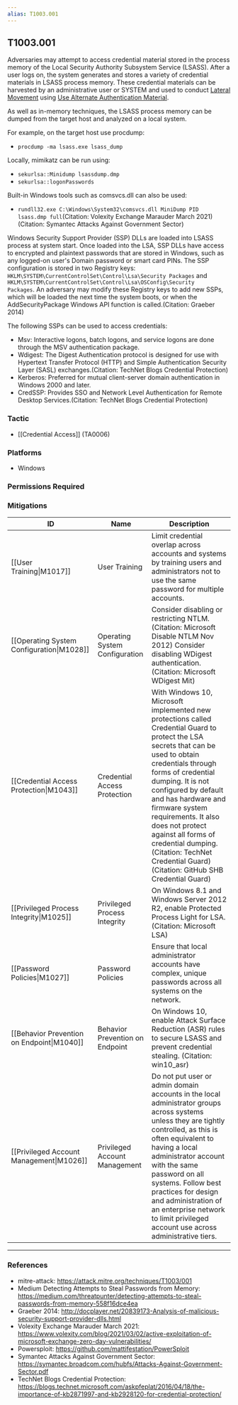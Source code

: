 ```yaml
---
alias: T1003.001
---
```


## T1003.001

Adversaries may attempt to access credential material stored in the process memory of the Local Security Authority Subsystem Service (LSASS). After a user logs on, the system generates and stores a variety of credential materials in LSASS process memory. These credential materials can be harvested by an administrative user or SYSTEM and used to conduct [Lateral Movement](https://attack.mitre.org/tactics/TA0008) using [Use Alternate Authentication Material](https://attack.mitre.org/techniques/T1550).

As well as in-memory techniques, the LSASS process memory can be dumped from the target host and analyzed on a local system.

For example, on the target host use procdump:

* <code>procdump -ma lsass.exe lsass_dump</code>

Locally, mimikatz can be run using:

* <code>sekurlsa::Minidump lsassdump.dmp</code>
* <code>sekurlsa::logonPasswords</code>

Built-in Windows tools such as comsvcs.dll can also be used:

* <code>rundll32.exe C:\Windows\System32\comsvcs.dll MiniDump PID  lsass.dmp full</code>(Citation: Volexity Exchange Marauder March 2021)(Citation: Symantec Attacks Against Government Sector)


Windows Security Support Provider (SSP) DLLs are loaded into LSASS process at system start. Once loaded into the LSA, SSP DLLs have access to encrypted and plaintext passwords that are stored in Windows, such as any logged-on user's Domain password or smart card PINs. The SSP configuration is stored in two Registry keys: <code>HKLM\SYSTEM\CurrentControlSet\Control\Lsa\Security Packages</code> and <code>HKLM\SYSTEM\CurrentControlSet\Control\Lsa\OSConfig\Security Packages</code>. An adversary may modify these Registry keys to add new SSPs, which will be loaded the next time the system boots, or when the AddSecurityPackage Windows API function is called.(Citation: Graeber 2014)

The following SSPs can be used to access credentials:

* Msv: Interactive logons, batch logons, and service logons are done through the MSV authentication package.
* Wdigest: The Digest Authentication protocol is designed for use with Hypertext Transfer Protocol (HTTP) and Simple Authentication Security Layer (SASL) exchanges.(Citation: TechNet Blogs Credential Protection)
* Kerberos: Preferred for mutual client-server domain authentication in Windows 2000 and later.
* CredSSP:  Provides SSO and Network Level Authentication for Remote Desktop Services.(Citation: TechNet Blogs Credential Protection)



### Tactic
- [[Credential Access]] (TA0006)

### Platforms
- Windows

### Permissions Required

### Mitigations

| ID | Name | Description |
| --- | --- | --- |
| [[User Training\|M1017]] | User Training | Limit credential overlap across accounts and systems by training users and administrators not to use the same password for multiple accounts. |
| [[Operating System Configuration\|M1028]] | Operating System Configuration | Consider disabling or restricting NTLM.(Citation: Microsoft Disable NTLM Nov 2012) Consider disabling WDigest authentication.(Citation: Microsoft WDigest Mit) |
| [[Credential Access Protection\|M1043]] | Credential Access Protection | With Windows 10, Microsoft implemented new protections called Credential Guard to protect the LSA secrets that can be used to obtain credentials through forms of credential dumping. It is not configured by default and has hardware and firmware system requirements. It also does not protect against all forms of credential dumping.(Citation: TechNet Credential Guard)(Citation: GitHub SHB Credential Guard) |
| [[Privileged Process Integrity\|M1025]] | Privileged Process Integrity | On Windows 8.1 and Windows Server 2012 R2, enable Protected Process Light for LSA.(Citation: Microsoft LSA) |
| [[Password Policies\|M1027]] | Password Policies | Ensure that local administrator accounts have complex, unique passwords across all systems on the network. |
| [[Behavior Prevention on Endpoint\|M1040]] | Behavior Prevention on Endpoint | On Windows 10, enable Attack Surface Reduction (ASR) rules to secure LSASS and prevent credential stealing. (Citation: win10_asr) |
| [[Privileged Account Management\|M1026]] | Privileged Account Management | Do not put user or admin domain accounts in the local administrator groups across systems unless they are tightly controlled, as this is often equivalent to having a local administrator account with the same password on all systems. Follow best practices for design and administration of an enterprise network to limit privileged account use across administrative tiers. |


---
### References

- mitre-attack: https://attack.mitre.org/techniques/T1003/001
- Medium Detecting Attempts to Steal Passwords from Memory: https://medium.com/threatpunter/detecting-attempts-to-steal-passwords-from-memory-558f16dce4ea
- Graeber 2014: http://docplayer.net/20839173-Analysis-of-malicious-security-support-provider-dlls.html
- Volexity Exchange Marauder March 2021: https://www.volexity.com/blog/2021/03/02/active-exploitation-of-microsoft-exchange-zero-day-vulnerabilities/
- Powersploit: https://github.com/mattifestation/PowerSploit
- Symantec Attacks Against Government Sector: https://symantec.broadcom.com/hubfs/Attacks-Against-Government-Sector.pdf
- TechNet Blogs Credential Protection: https://blogs.technet.microsoft.com/askpfeplat/2016/04/18/the-importance-of-kb2871997-and-kb2928120-for-credential-protection/
